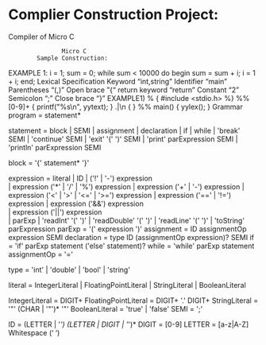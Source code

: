 # Complier Construction Project:
Compiler of  Micro C

                   Micro C
            Sample Construction:
  EXAMPLE 1:
  i = 1;
  sum = 0;
  while sum < 10000 do 
    begin  sum = sum + i;
    i = 1 + i;
  end;
            Lexical Specification
  Keyword “int,string”
  Identifier “main”
  Parentheses “(,)”
  Open brace ”{“
  return keyword “return”
  Constant “2”
  Semicolon “;”
  Close brace “}”
      EXAMPLE1)
%
{
#include <stdio.h>
%}
%%
[0-9]+ { printf("%s\n", yytext); }
.|\n { }
%%
main()
{ yylex();
}
            Grammar
  program = statement*

  statement = block
   | SEMI
   | assignment
   | declaration
   | if
   | while
   | 'break' SEMI
   | 'continue' SEMI
   | 'exit' '(' ')' SEMI
   | 'print' parExpression SEMI
   | 'println' parExpression SEMI

  block = '{' statement* '}'
  
  expression = literal
  | ID
  | ('!' | '-') expression 	
  | expression ('*' | '/' | '%') expression
  | expression ('+' | '-') expression
  | expression ('<' | '>' | '<=' | '>=') expression
  | expression ('==' | '!=') expression
  | expression ('&&') expression	
  | expression ('||') expression	
  | parExp
  | 'readInt' '(' ')'
  | 'readDouble' '(' ')'
  | 'readLine' '(' ')'
  | 'toString' parExpression
  parExp = '(' expression ')'
  assignment = ID assignmentOp expression SEMI
  declaration = type ID (assignmentOp expression)? SEMI
  if = 'if' parExp statement ('else' statement)?
  while = 'while' parExp statement
  assignmentOp = '='

  type = 'int'
   | 'double'
   | 'bool'
   | 'string'

  literal = IntegerLiteral
   | FloatingPointLiteral
   | StringLiteral
   | BooleanLiteral

  IntegerLiteral = DIGIT+
  FloatingPointLiteral = DIGIT+ '.' DIGIT+
  StringLiteral = '"' (CHAR | '\"')* '"'
  BooleanLiteral = 'true' | 'false'
  SEMI = ';'

  ID = (LETTER | '_') (LETTER | DIGIT | '_')*
  DIGIT = [0-9]
  LETTER = [a-z|A-Z]
  Whitespace (‘ ‘)

